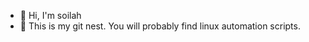- 👋 Hi, I'm soilah
- 👀 This is my git nest. You will probably find linux automation scripts.

<!---
soilah/soilah is a ✨ special ✨ repository because its `README.md` (this file) appears on your GitHub profile.
You can click the Preview link to take a look at your changes.
--->
